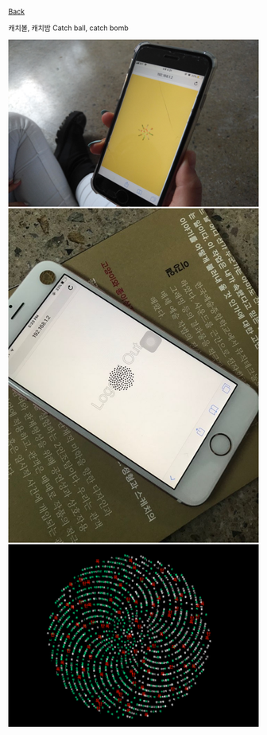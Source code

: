[Back](../index.md)

캐치볼, 캐치밤 Catch ball, catch bomb

<img src="../img/cbcb_in_performance.jpg">  
<img src="../img/cbcb_logout.jpeg">  
<img src="../img/cbcb_textbomb.png">  
